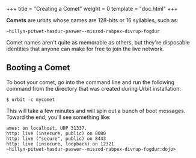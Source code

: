 +++
title = "Creating a Comet"
weight = 0
template = "doc.html"
+++

**Comets** are urbits whose names are 128-bits or 16 syllables, such as:

`~hillyn-pitwet-hasdur-paswer--miszod-rabpex-divrup-fogdur`

Comet names aren't quite as memorable as others, but they're disposable identities that anyone can make for free to join the live network.

## Booting a Comet

To boot your comet, go into the command line and run the following command from the directory that was created during Urbit installation:

```
$ urbit -c mycomet
```

This will take a few minutes and will spin out a bunch of boot messages. Toward the end, you'll see something like:

```
ames: on localhost, UDP 31337.
http: live (insecure, public) on 8080
http: live ("secure", public) on 8443
http: live (insecure, loopback) on 12321
~hillyn-pitwet-hasdur-paswer--miszod-rabpex-divrup-fogdur:dojo>
```
